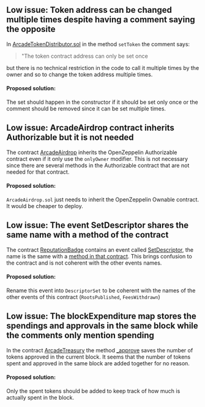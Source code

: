 ## Low issue: Token address can be changed multiple times despite having a comment saying the opposite

In [ArcadeTokenDistributor.sol](https://github.com/code-423n4/2023-07-arcade/blob/main/contracts/token/ArcadeTokenDistributor.sol) in the method `setToken` the comment says:
>"The token contract address can only be set once

but there is no technical restriction in the code to call it multiple times by the owner and so to change the token address multiple times.

#### Proposed solution:
The set should happen in the constructor if it should be set only once or the comment should be removed since it can be set multiple times.


## Low issue: ArcadeAirdrop contract inherits Authorizable but it is not needed

The contract [ArcadeAirdrop](https://github.com/code-423n4/2023-07-arcade/blob/main/contracts/token/ArcadeAirdrop.sol) inherits the OpenZeppelin Authorizable contract even if it only use the `onlyOwner` modifier. This is not necessary since there are several methods in the Authorizable contract that are not needed for that contract.

#### Proposed solution:
`ArcadeAirdrop.sol` just needs to inherit the OpenZeppelin Ownable contract. It would be cheaper to deploy.


## Low issue: The event SetDescriptor shares the same name with a method of the contract

The contract [ReputationBadge](https://github.com/code-423n4/2023-07-arcade/blob/main/contracts/nft/ReputationBadge.sol) contains an event called [SetDescriptor](https://github.com/code-423n4/2023-07-arcade/blob/f8ac4e7c4fdea559b73d9dd5606f618d4e6c73cd/contracts/nft/ReputationBadge.sol#L61), the name is the same with a [method in that contract](https://github.com/code-423n4/2023-07-arcade/blob/f8ac4e7c4fdea559b73d9dd5606f618d4e6c73cd/contracts/nft/ReputationBadge.sol#L184). This brings confusion to the contract and is not coherent with the other events names.

#### Proposed solution:
Rename this event into `DescriptorSet` to be coherent with the names of the other events of this contract (`RootsPublished`, `FeesWithdrawn`)


## Low issue: The blockExpenditure map stores the spendings and approvals in the same block while the comments only mention spending

In the contract [ArcadeTreasury](https://github.com/code-423n4/2023-07-arcade/blob/main/contracts/ArcadeTreasury.sol) the method [_approve](https://github.com/code-423n4/2023-07-arcade/blob/f8ac4e7c4fdea559b73d9dd5606f618d4e6c73cd/contracts/ArcadeTreasury.sol#L384) saves the number of tokens approved in the current block. It seems that the number of tokens spent and approved in the same block are added together for no reason. 

#### Proposed solution:
Only the spent tokens should be added to keep track of how much is actually spent in the block.

